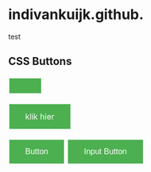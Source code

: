 # indivankuijk.github.
test
<!DOCTYPE html>
<html>
<head>
<style>
.button {
    background-color: #4CAF50;
    border: none;
    color: white;
    padding: 15px 32px;
    text-align: center;
    text-decoration: none;
    display: inline-block;
    font-size: 16px;
    margin: 4px 2px;
    cursor: pointer;
}
</style>
</head>
<body>

<h2>CSS Buttons</h2>

<button class= "button"> </button>
    
    
    
    
<a class="button" href="naamloos-1">klik hier</a>
    
    
    
    
    
<button class="button">Button</button>
<input type="button" class="button" value="Input Button">

</body>
</html>

